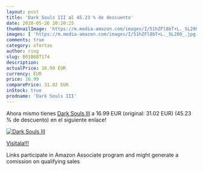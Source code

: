 ```yaml
---
layout: post
title: 'Dark Souls III al 45.23 % de descuento'
date: 2020-05-26 20:20:25
thumbnailImage: 'https://m.media-amazon.com/images/I/51hZFl8bT+L._SL200_.jpg'
images: [ 'https://m.media-amazon.com/images/I/51hZFl8bT+L._SL200_.jpg' ]
comments: true
category: ofertas
author: ring
slug: B01B6BT174
description:
actualPrice: 16.99 EUR
currency: EUR
price: 16.99
comparePrice: 31.02 EUR
inStock: true
prodname: 'Dark Souls III'
---
```


Ahora mismo tienes [Dark Souls III](https://www.amazon.fr/dp/B01B6BT174/?tag=tolees0d-21) a 16.99 EUR (original: 31.02 EUR) (45.23 %  de descuento) en el siguiente enlace!

[![Dark Souls III](https://m.media-amazon.com/images/I/51hZFl8bT+L._SL200_.jpg)](https://www.amazon.fr/dp/B01B6BT174/?tag=tolees0d-21)

[Visítala!!!](https://www.amazon.fr/dp/B01B6BT174/?tag=tolees0d-21)

Links participate in Amazon Associate program and might generate a comission on qualifying sales
